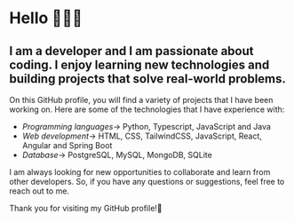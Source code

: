 # Hello 🙋🏾‍♂️

## I am a developer and I am passionate about coding. I enjoy learning new technologies and building projects that solve real-world problems.

On this GitHub profile, you will find a variety of projects that I have been working on.
Here are some of the technologies that I have experience with:
- *Programming languages*→ Python, Typescript, JavaScript and Java
- *Web development*→ HTML, CSS, TailwindCSS, JavaScript, React, Angular and Spring Boot
- *Database*→ PostgreSQL, MySQL, MongoDB, SQLite

I am always looking for new opportunities to collaborate and learn from other developers. So, if you have any questions or suggestions, feel free to reach out to me.

Thank you for visiting my GitHub profile!🙏
